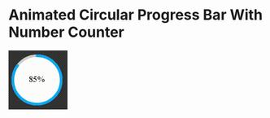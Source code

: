# Animated Circular Progress Bar With Number Counter

<img src="../../img/progressbar_1.gif" alt="progressbar" />